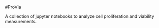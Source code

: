 #ProVia

A collection of jupyter notebooks to analyze cell proliferation and viability measurements.
